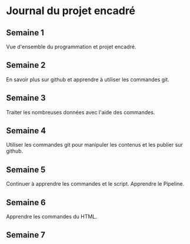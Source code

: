 # Journal du projet encadré
## Semaine 1
Vue d'ensemble du programmation et projet encadré.

## Semaine 2
En savoir plus sur github et apprendre à utiliser les commandes git.

## Semaine 3
Traiter les nombreuses données avec l'aide des commandes.

## Semaine 4
Utiliser les commandes git pour manipuler les contenus et les publier sur github.

## Semaine 5
Continuer à apprendre les commandes et le script.
Apprendre le Pipeline.

## Semaine 6
Apprendre les commandes du HTML.

## Semaine 7